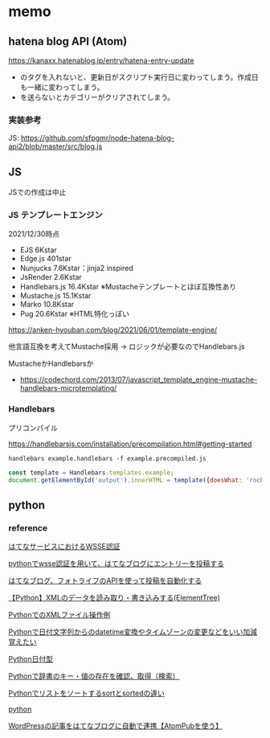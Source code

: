 # memo

## hatena blog API (Atom)

https://kanaxx.hatenablog.jp/entry/hatena-entry-update

- <updated>のタグを入れないと、更新日がスクリプト実行日に変わってしまう。作成日も一緒に変わってしまう。
- <category>を送らないとカテゴリーがクリアされてしまう。

### 実装参考

JS: https://github.com/sfpgmr/node-hatena-blog-api2/blob/master/src/blog.js

## JS

JSでの作成は中止

### JS テンプレートエンジン

2021/12/30時点

- EJS 6Kstar
- Edge.js 401star
- Nunjucks 7.6Kstar：jinja2 inspired
- JsRender 2.6Kstar
- Handlebars.js 16.4Kstar ※Mustacheテンプレートとほぼ互換性あり
- Mustache.js 15.1Kstar
- Marko 10.8Kstar
- Pug 20.6Kstar ※HTML特化っぽい

https://anken-hyouban.com/blog/2021/06/01/template-engine/

他言語互換を考えてMustache採用 → ロジックが必要なのでHandlebars.js

MustacheかHandlebarsか

- https://codechord.com/2013/07/javascript_template_engine-mustache-handlebars-microtemplating/

### Handlebars

プリコンパイル

https://handlebarsjs.com/installation/precompilation.html#getting-started

```
handlebars example.handlebars -f example.precompiled.js
```

```js
const template = Handlebars.templates.example;
document.getElementById('output').innerHTML = template({doesWhat: 'rocks!'})
```

## python

### reference

[はてなサービスにおけるWSSE認証](http://developer.hatena.ne.jp/ja/documents/auth/apis/wsse)

[pythonでwsse認証を用いて、はてなブログにエントリーを投稿する](https://qiita.com/hirohuntexp/items/26ea150a531fbc9da722)

[はてなブログ、フォトライフのAPIを使って投稿を自動化する](https://swfz.hatenablog.com/entry/2019/09/01/040939)

[【Python】XMLのデータを読み取り・書き込みする(ElementTree)](https://pg-chain.com/python-xml-read-write)

[PythonでのXMLファイル操作例](https://qiita.com/sino20023/items/0314438d397240e56576)

[Pythonで日付文字列からのdatetime変換やタイムゾーンの変更などをいい加減覚えたい](https://www.soudegesu.com/python/python-datetime)

[Python日付型](https://qiita.com/motoki1990/items/8275dbe02d5fd5fa6d2d)

[Pythonで辞書のキー・値の存在を確認、取得（検索）](https://note.nkmk.me/python-dict-in-values-items/)

[Pythonでリストをソートするsortとsortedの違い](https://note.nkmk.me/python-list-sort-sorted/)

[python](https://note.nkmk.me/python/)

[WordPressの記事をはてなブログに自動で連携【AtomPubを使う】](https://www.wegirls.tech/entry/2017/02/03/211023)
